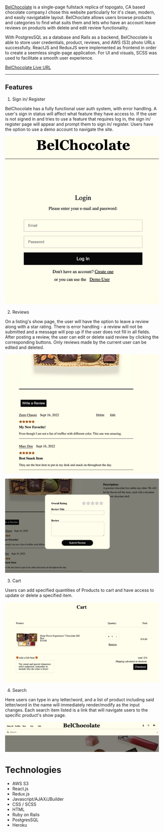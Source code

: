 [BelChocolate](https://bel-chocolate.herokuapp.com/#/) is a single-page fullstack replica of topogato, CA based chocolate company.I chose this website particularly for it's clean, modern, and easily navigatable layout. BelChoclate allows users browse products and categories to find what suits them and lets who have an account leave reviews on products with delete and edit review functionality.

With PostgresSQL as a database and Rails as a backend, BelChocolate is able to store user credentials, product, reviews, and AWS (S3) photo URLs successfully. ReactJS and ReduxJS were implemented as frontend in order to create a seemless single-page application. For UI and visuals, SCSS was used to facilitate a smooth user experience.

[BelChocolate Live URL](https://bel-chocolate.herokuapp.com/#/)

---

## Features

1. Sign in/ Register

BelChocolate has a fully functional user auth system, with error handling. A user's sign in status will affect what feature they have access to. If the user is not signed in and tries to use a feature that requires log in, the sign in/ register page will appear and prompt them to sign in/ register. Users have the option to use a demo account to navigate the site.

![](https://github.com/zoumus/Bel-Chocolate/blob/main/app/assets/images/Screen%20Shot%202022-09-17%20at%2012.30.51%20PM.png)

2. Reviews

On a listing's show page, the user will have the option to leave a review along with a star rating. There is error handling - a review will not be submitted and a message will pop up if the user does not fill in all fields. After posting a review, the user can edit or delete said review by clicking the corresponding buttons. Only reviews made by the current user can be edited and deleted.

![](https://github.com/zoumus/Bel-Chocolate/blob/main/app/assets/images/Screen%20Shot%202022-09-17%20at%2012.33.59%20PM.png)

![](https://github.com/zoumus/Bel-Chocolate/blob/main/app/assets/images/Screen%20Shot%202022-09-17%20at%2012.34.17%20PM.png)

3. Cart

Users can add specified quantities of Products to cart and have access to update or delete a specified item.

![](https://github.com/zoumus/Bel-Chocolate/blob/main/app/assets/images/Screen%20Shot%202022-09-17%20at%2012.31.32%20PM.png)

4. Search

Here users can type in any letter/word, and a list of product including said letter/word in the name will immediately render/modify as the input changes. Each search item listed is a link that will navigate users to the specific product's show page.

![](https://github.com/zoumus/Bel-Chocolate/blob/main/app/assets/images/Screen%20Shot%202022-09-17%20at%2012.28.30%20PM.png)

# Technologies

* AWS S3
* React.js
* Redux.js
* Javascript/AJAX/JBuilder
* CSS / SCSS
* HTML
* Ruby on Rails
* PostgresSQL
* Heroku

